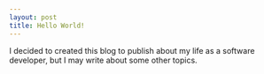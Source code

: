 ```yaml
---
layout: post
title: Hello World!
---
```


I decided to created this blog to publish about my life as a software developer, but I may write about some other topics.
